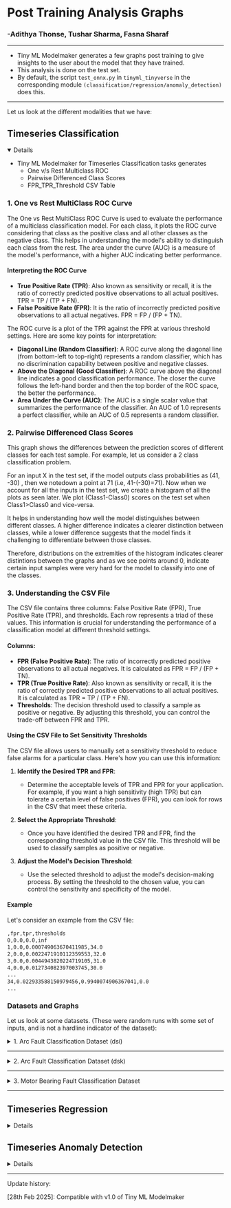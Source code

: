 # Post Training Analysis Graphs
### -Adithya Thonse, Tushar Sharma, Fasna Sharaf
<hr>


* Tiny ML Modelmaker generates a few graphs post training to give insights to the user about the model that they have trained.
* This analysis is done on the test set.
* By default, the script `test_onnx.py` in `tinyml_tinyverse` in the corresponding module `(classification/regression/anomaly_detection)` does this.
<hr>

Let us look at the different modalities that we have:
## Timeseries Classification 
<details open>

* Tiny ML Modelmaker for Timeseries Classification tasks generates
  * One v/s Rest Multiclass ROC
  * Pairwise Differenced Class Scores
  * FPR_TPR_Threshold CSV Table

### 1. One vs Rest MultiClass ROC Curve
The One vs Rest MultiClass ROC Curve is used to evaluate the performance of a multiclass classification model. For each class, it plots the ROC curve considering that class as the positive class and all other classes as the negative class. This helps in understanding the model's ability to distinguish each class from the rest. The area under the curve (AUC) is a measure of the model's performance, with a higher AUC indicating better performance.

#### Interpreting the ROC Curve
- **True Positive Rate (TPR)**: Also known as sensitivity or recall, it is the ratio of correctly predicted positive observations to all actual positives. TPR = TP / (TP + FN).
- **False Positive Rate (FPR)**: It is the ratio of incorrectly predicted positive observations to all actual negatives. FPR = FP / (FP + TN).

The ROC curve is a plot of the TPR against the FPR at various threshold settings. Here are some key points for interpretation:
- **Diagonal Line (Random Classifier)**: A ROC curve along the diagonal line (from bottom-left to top-right) represents a random classifier, which has no discrimination capability between positive and negative classes.
- **Above the Diagonal (Good Classifier)**: A ROC curve above the diagonal line indicates a good classification performance. The closer the curve follows the left-hand border and then the top border of the ROC space, the better the performance.
- **Area Under the Curve (AUC)**: The AUC is a single scalar value that summarizes the performance of the classifier. An AUC of 1.0 represents a perfect classifier, while an AUC of 0.5 represents a random classifier.


### 2. Pairwise Differenced Class Scores
This graph shows the differences between the prediction scores of different classes for each test sample. For example, let us consider a 2 class classification problem.

For an input X in the test set, if the model outputs class probabilities as (41, -30) , then we notedown a point at 71 (i.e, 41-(-30)=71).  Now when we account for all the inputs in the test set, we create a histogram of all the plots as seen later.
We plot (Class1-Class0) scores on the test set when Class1>Class0 and vice-versa.

 It helps in understanding how well the model distinguishes between different classes. A higher difference indicates a clearer distinction between classes, while a lower difference suggests that the model finds it challenging to differentiate between those classes.

 Therefore, distributions on the extremities of the histogram indicates clearer distintions between the graphs and as we see points around 0, indicate certain input samples were very hard for the model to classify into one of the classes.

### 3. Understanding the CSV File

The CSV file contains three columns: False Positive Rate (FPR), True Positive Rate (TPR), and thresholds. Each row represents a triad of these values. This information is crucial for understanding the performance of a classification model at different threshold settings.

#### Columns:
- **FPR (False Positive Rate)**: The ratio of incorrectly predicted positive observations to all actual negatives. It is calculated as FPR = FP / (FP + TN).
- **TPR (True Positive Rate)**: Also known as sensitivity or recall, it is the ratio of correctly predicted positive observations to all actual positives. It is calculated as TPR = TP / (TP + FN).
- **Thresholds**: The decision threshold used to classify a sample as positive or negative. By adjusting this threshold, you can control the trade-off between FPR and TPR.

#### Using the CSV File to Set Sensitivity Thresholds

The CSV file allows users to manually set a sensitivity threshold to reduce false alarms for a particular class. Here's how you can use this information:

1. **Identify the Desired TPR and FPR**:
   - Determine the acceptable levels of TPR and FPR for your application. For example, if you want a high sensitivity (high TPR) but can tolerate a certain level of false positives (FPR), you can look for rows in the CSV that meet these criteria.

2. **Select the Appropriate Threshold**:
   - Once you have identified the desired TPR and FPR, find the corresponding threshold value in the CSV file. This threshold will be used to classify samples as positive or negative.

3. **Adjust the Model's Decision Threshold**:
   - Use the selected threshold to adjust the model's decision-making process. By setting the threshold to the chosen value, you can control the sensitivity and specificity of the model.

#### Example

Let's consider an example from the CSV file:

```csv
,fpr,tpr,thresholds
0,0.0,0.0,inf
1,0.0,0.000749063670411985,34.0
2,0.0,0.0022471910112359553,32.0
3,0.0,0.0044943820224719105,31.0
4,0.0,0.012734082397003745,30.0
...
34,0.022933588150979456,0.9940074906367041,0.0
...
```


### Datasets and Graphs

Let us look at some datasets. (These were random runs with some set of inputs, and is not a hardline indicator of the dataset):
<details>
<summary> 1. Arc Fault Classification Dataset (dsi) </summary>

* [fpr_tpr_thresholds.csv](arc_fault_dsi/fpr_tpr_thresholds.csv)
* ![Histogram_Class_Score_differences_test.png](arc_fault_dsi/Histogram_Class_Score_differences_test.png)
* ![One_vs_Rest_MultiClass_ROC_test.png](arc_fault_dsi/One_vs_Rest_MultiClass_ROC_test.png)

</details>

<hr>

<details>
<summary> 2. Arc Fault Classification Dataset (dsk) </summary>

* [fpr_tpr_thresholds.csv](arc_fault_dsk/fpr_tpr_thresholds.csv)
* ![Histogram_Class_Score_differences_test.png](arc_fault_dsk/Histogram_Class_Score_differences_test.png)
* ![One_vs_Rest_MultiClass_ROC_test.png](arc_fault_dsk/One_vs_Rest_MultiClass_ROC_test.png)
</details>

<hr>

<details>
<summary> 3. Motor Bearing Fault Classification Dataset </summary>

* [fpr_tpr_thresholds.csv](motor_bearing_fault_dsk/fpr_tpr_thresholds.csv)
* ![Histogram_Class_Score_differences_test.png](motor_bearing_fault_dsk/Histogram_Class_Score_differences_test.png)
* ![One_vs_Rest_MultiClass_ROC_test.png](motor_bearing_fault_dsk/One_vs_Rest_MultiClass_ROC_test.png)

</details>

<hr>

</details>

## Timeseries Regression 
<details>
Interesting things coming soon
</details>

## Timeseries Anomaly Detection 
<details>
Interesting things coming soon
</details>


<hr>
Update history:

[28th Feb 2025]: Compatible with v1.0 of Tiny ML Modelmaker